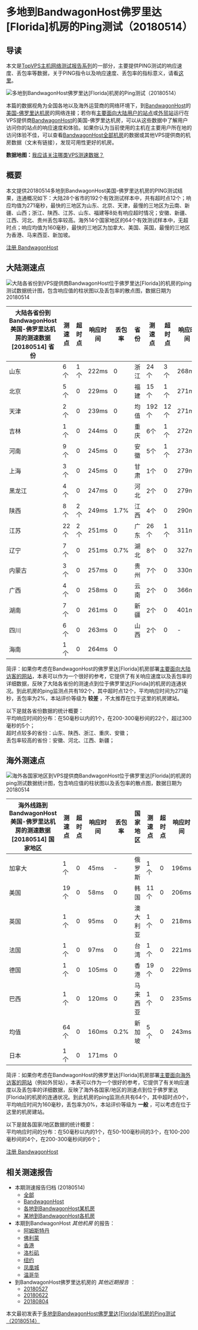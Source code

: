 #  多地到BandwagonHost佛罗里达[Florida]机房的Ping测试（20180514） 

## 导读

本文是[TopVPS主机网络测试报告系列](https://vps123.top/pingtest)的一部分，主要提供PING测试的响应速度、丢包率等数据，关于PING指令以及响应速度、丢包率的指标意义，请看[这里](https://vps123.top/what-is-ping.html)。

![多地到BandwagonHost佛罗里达\[Florida\]机房的Ping测试（20180514）](/images/thumbnails/to_bwg_Florida.png)

本篇的数据视角为全国各地以及海外运营商的网络环境下，到[BandwagonHost](https://vps123.top/go/bwg)的[美国-佛罗里达机房](https://vps123.top/bandwagon-facilities.html#florida)的网络连接；若你有[主要面向大陆用户的站点](https://vps123.top/website-for-mainland-users.html)或[外贸站](https://vps123.top/website-for-internation-trade.html)运行在VPS提供商[BandwagonHost](https://vps123.top/go/bwg)的美国-佛罗里达机房，可以从这些数据中了解用户访问你的站点的响应速度和体验。如果你认为当前使用的主机在主要用户所在地的访问体验不佳，可以查看[BandwagonHost全部机房](/bandwagon/isp/china/20180514-bandwagon-isp-china.md)的数据或其他VPS提供商的机房数据（文末有链接），发现可用性更好的机房。

**数据地图：**[我应该关注哪类VPS测速数据？](https://vps123.top/find-pingtest-data-you-need.html)

## 概要

本文提供20180514多地到BandwagonHost美国-佛罗里达机房的PING测试结果，连通概况如下：大陆28个省市的192个有效测试样本中，共有超时点12个；响应均值为271毫秒，最快的三地区为山东、北京、天津，最慢的三地区为云南、新疆、山西；浙江、陕西、江苏、山东、福建等8处有响应超时情况；安徽、新疆、江西、河北、贵州丢包率较高。海外14个国家地区的64个有效测试样本中，无超时点；响应均值为160毫秒，最快的三地区为加拿大、美国、英国，最慢的三地区为香港、马来西亚、新加坡。

[注册 BandwagonHost](https://vps123.top/go/bwg/_btn1)

## 大陆测速点

![大陆各省份到VPS提供商BandwagonHost位于佛罗里达\[Florida\]的机房的ping测试数据统计图，包含响应值的柱状图以及丢包率的散点图，数据日期为20180514](/images/pingtests/bwg_20180514/plot_idc_bwg_usa-florida_20180514_mainland.png)

大陆各省份到BandwagonHost美国-佛罗里达机房的测速数据 [20180514] 省份 | 测速点 | 超时点 | 响应时间 | 丢包率 | 省份 | 测速点 | 超时点 | 响应时间 | 丢包率  
---|---|---|---|---|---|---|---|---|---  
山东 | 6个 | 1个 | 222ms | 0 | 浙江 | 24个 | 3个 | 268ms | 1.7%  
北京 | 5个 | 0 | 229ms | 0 | 福建 | 15个 | 1个 | 271ms | 3.0%  
天津 | 2个 | 0 | 239ms | 0 | 均值 | 192个 | 12个 | 271ms | 2.1%  
吉林 | 1个 | 0 | 244ms | 0 | 重庆 | 6个 | 1个 | 272ms | 0  
河南 | 9个 | 0 | 245ms | 0 | 安徽 | 5个 | 1个 | 273ms | 15.0%  
上海 | 3个 | 0 | 245ms | 0 | 甘肃 | 1个 | 0 | 279ms | 3.3%  
黑龙江 | 4个 | 0 | 247ms | 0 | 河北 | 2个 | 0 | 279ms | 10.0%  
陕西 | 8个 | 2个 | 249ms | 1.7% | 江西 | 4个 | 0 | 290ms | 11.7%  
江苏 | 22个 | 2个 | 251ms | 0 | 广东 | 26个 | 1个 | 311ms | 2.7%  
辽宁 | 7个 | 0 | 251ms | 0.7% | 湖北 | 8个 | 0 | 327ms | 3.3%  
内蒙古 | 3个 | 0 | 257ms | 0 | 贵州 | 7个 | 0 | 330ms | 5.6%  
广西 | 4个 | 0 | 258ms | 0 | 云南 | 2个 | 0 | 366ms | 0  
湖南 | 7个 | 0 | 261ms | 0 | 新疆 | 2个 | 0 | 401ms | 13.3%  
四川 | 6个 | 0 | 263ms | 0 | 山西 | 2个 | 0 | - | -  
海南 | 1个 | 0 | 264ms | 0 |  |  |  |  |   
  
简评：如果你考虑在BandwagonHost的佛罗里达[Florida]机房部署[主要面向大陆访客的网站](website-for-mainland-users.html)，本表可以作为一个很好的参考，它提供了有关响应速度以及丢包率的详细数据，反映了大陆各省份的测速点到位于佛罗里达[Florida]的机房的连通状况。到此机房的ping监测点共有192个，其中超时点12个，平均响应时间为271毫秒，丢包率为2%，本站评价等级为 **较差** ，不太推荐在位于这里的机房建站。

以下是就各省份数据的统计概要：  
平均响应时间的分布：在50毫秒以内的1个，在200-300毫秒间的22个，超过300毫秒的5个；  
超时点较多的省份：山东、陕西、浙江、重庆、安徽；  
丢包率较高的省份：安徽、河北、江西、新疆；

## 海外测速点

![海外各国家地区到VPS提供商BandwagonHost位于佛罗里达\[Florida\]的机房的ping测试数据统计图，包含响应值的柱状图以及丢包率的散点图，数据日期为20180514](/images/pingtests/bwg_20180514/plot_idc_bwg_usa-florida_20180514_overseas.png)

海外线路到BandwagonHost美国-佛罗里达机房的测速数据 [20180514] 国家地区 | 测速点 | 超时点 | 响应时间 | 丢包率 | 国家地区 | 测速点 | 超时点 | 响应时间 | 丢包率  
---|---|---|---|---|---|---|---|---|---  
加拿大 | 1个 | 0 | 45ms | - | 俄罗斯 | 1个 | 0 | 196ms | 0  
美国 | 19个 | 0 | 58ms | 0 | 韩国 | 11个 | 0 | 206ms | 2.0%  
英国 | 1个 | 0 | 95ms | 0 | 澳大利亚 | 1个 | 0 | 218ms | 0  
法国 | 1个 | 0 | 97ms | 0 | 台湾 | 1个 | 0 | 221ms | -  
德国 | 1个 | 0 | 105ms | 0 | 香港 | 19个 | 0 | 229ms | 0  
巴西 | 1个 | 0 | 120ms | 0 | 马来西亚 | 1个 | 0 | 235ms | 0  
均值 | 64个 | 0 | 160ms | 0.2% | 新加坡 | 5个 | 0 | 243ms | 0  
日本 | 1个 | 0 | 171ms | 0 |  |  |  |  |   
  
简评：如果你考虑在BandwagonHost的佛罗里达[Florida]机房部署[主要面向海外访客的网站](https://vps123.top/website-for-internation-trade.html)（例如外贸站），本表可以作为一个很好的参考，它提供了有关响应速度以及丢包率的详细数据，反映了海外各国家/地区的测速点到位于佛罗里达[Florida]的机房的连通状况。到此机房的ping监测点共有64个，其中超时点0个，平均响应时间为160毫秒，丢包率为0%，本站评价等级为 **一般** ，可以考虑在位于这里的机房建站。

以下是就各国家/地区数据的统计概要：  
平均响应时间的分布：在50毫秒以内的1个，在50-100毫秒间的3个，在100-200毫秒间的4个，在200-300毫秒间的6个；

[注册 BandwagonHost](https://vps123.top/go/bwg/_btn2)

## 相关测速报告

  * 本期测速报告归档 (20180514) 
    * [全部](https://vps123.top/pingtests/20180514 "本期各VPS提供商全部测速报告")
    * [BandwagonHost](https://vps123.top/pingtests/idc-bandwagon/20180514 "本期BandwagonHost的全部测速报告")
    * [各地到BandwagonHost某机房](https://vps123.top/pingtests/idc-bandwagon/isp-global/20180514 "以BandwagonHost某机房为关注对象的视角，横向比较大陆各省份、海外各国家地区")
    * [某地到BandwagonHost各机房](https://vps123.top/pingtests/idc-bandwagon/facility-all/20180514 "以大陆某省份为关注对象的视角，横向比较BandwagonHost各机房")
  * 本期到BandwagonHost _其他机房_ 的报告： 
    * [阿姆斯特丹](/bandwagon/idc/amsterdam/20180514-bandwagon-idc-amsterdam.md "多地到BandwagonHost阿姆斯特丹机房的Ping测试 20180514")
    * [佛利蒙](/bandwagon/idc/fremont/20180514-bandwagon-idc-fremont.md "多地到BandwagonHost佛利蒙机房的Ping测试 20180514")
    * [香港](/bandwagon/idc/hongkong/20180514-bandwagon-idc-hongkong.md "多地到BandwagonHost香港机房的Ping测试 20180514")
    * [洛杉矶](/bandwagon/idc/losangeles/20180514-bandwagon-idc-losangeles.md "多地到BandwagonHost洛杉矶机房的Ping测试 20180514")
    * [纽约](/bandwagon/idc/newyork/20180514-bandwagon-idc-newyork.md "多地到BandwagonHost纽约机房的Ping测试 20180514")
    * [凤凰城](/bandwagon/idc/phoenix/20180514-bandwagon-idc-phoenix.md "多地到BandwagonHost凤凰城机房的Ping测试 20180514")
    * [温哥华](/bandwagon/idc/vancouver/20180514-bandwagon-idc-vancouver.md "多地到BandwagonHost温哥华机房的Ping测试 20180514")
  * 到BandwagonHost佛罗里达机房的 _其他近期报告_ ： 
    * [20180527](/bandwagon/idc/florida/20180527-bandwagon-idc-florida.md "多地到BandwagonHost佛罗里达机房的Ping测试 20180527")
    * [20180622](/bandwagon/idc/florida/20180622-bandwagon-idc-florida.md "多地到BandwagonHost佛罗里达机房的Ping测试 20180622")
    * [20180804](/bandwagon/idc/florida/20180804-bandwagon-idc-florida.md "多地到BandwagonHost佛罗里达机房的Ping测试 20180804")



本文最初发表于[多地到BandwagonHost佛罗里达[Florida]机房的Ping测试（20180514）](https://vps123.top/pingtest/20180514-bandwagon-idc-florida.html)
